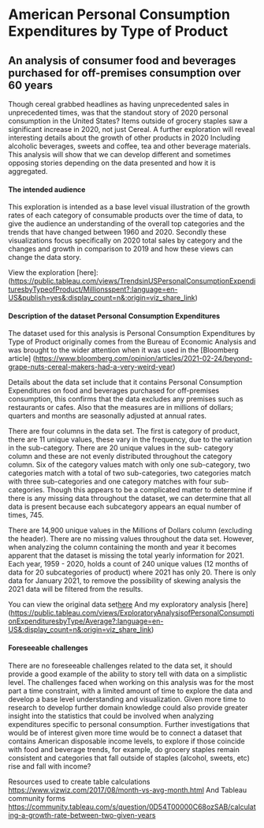 
# American Personal Consumption Expenditures by Type of Product

## An analysis of consumer food and beverages purchased for off-premises consumption over 60 years

Though cereal grabbed headlines as having unprecedented sales in unprecedented times, was that the standout story of 2020 personal consumption in the United States? 
Items outside of grocery staples saw a significant increase in 2020, not just Cereal. A further exploration will reveal interesting details about the growth of other products in 2020 Including alcoholic beverages, sweets and coffee, tea and other beverage materials. This analysis will show that we can develop different and sometimes opposing stories depending on the data presented and how it is aggregated. 

#### The intended audience
This exploration is intended as a base level visual illustration of the growth rates of each category of consumable products over the time of data, to give the audience an understanding of the overall top categories and the trends that have changed between 1960 and 2020.
Secondly these visualizations focus specifically on 2020 total sales by category and the changes and growth in comparison to 2019 and how these views can change the data story.

View the exploration [here]: (https://public.tableau.com/views/TrendsinUSPersonalConsumptionExpendituresbyTypeofProduct/Millionsspent?:language=en-US&publish=yes&:display_count=n&:origin=viz_share_link)

#### Description of the dataset Personal Consumption Expenditures
The dataset used for this analysis is Personal Consumption Expenditures by Type of Product originally comes from the Bureau of Economic Analysis and was brought to the wider attention when it was used in the [Bloomberg article]
(https://www.bloomberg.com/opinion/articles/2021-02-24/beyond-grape-nuts-cereal-makers-had-a-very-weird-year)

Details about the data set include that it contains Personal Consumption Expenditures on food and beverages purchased for off-premises consumption, this confirms that the data excludes any premises such as restaurants or cafes. Also that the measures are in millions of dollars; quarters and months are seasonally adjusted at annual rates.

There are four columns in the data set.
The first is category of product, there are 11 unique values, these vary in the frequency, due to the variation in the sub-category. There are 20 unique values in the sub- category column and these are not evenly distributed throughout the category column. Six of the category values match with only one sub-category, two categories match with a total of two sub-categories, two categories match with three sub-categories and one category matches with four sub-categories.  Though this appears to be a complicated matter to determine if there is any missing data throughout the dataset, we can determine that all data is present because each subcategory appears an equal number of times, 745.

There are 14,900 unique values in the Millions of Dollars column (excluding the header). 
There are no missing values throughout the data set. However, when analyzing the column containing the month and year it becomes apparent that the dataset is missing the total yearly information for 2021. Each year, 1959 - 2020, holds a count of 240 unique values (12 months of data for 20 subcategories of product) where 2021 has only 20. There is only data for January 2021, to remove the possibility of skewing analysis the 2021 data will be filtered from the results. 

You can view the original data set[here](https://data.world/makeovermonday/2021w12)
And my exploratory analysis [here] (https://public.tableau.com/views/ExploratoryAnalysisofPersonalConsumptionExpendituresbyType/Average?:language=en-US&:display_count=n&:origin=viz_share_link)

#### Foreseeable challenges
There are no foreseeable challenges related to the data set, it should provide a good example of the ability to story tell with data on a simplistic level. 
The challenges faced when working on this analysis was for the most part a time constraint, with a limited amount of time to explore the data and develop a base level understanding and visualization. Given more time to research to develop further domain knowledge could also provide greater insight into the statistics that could be involved when analyzing expenditures specific to personal consumption.
Further investigations that would be of interest given more time would be to connect a dataset that contains American disposable income levels, to explore if those coincide with food and beverage trends, for example, do grocery staples remain consistent and categories that fall outside of staples (alcohol, sweets, etc) rise and fall with income? 

Resources used to create table calculations
https://www.vizwiz.com/2017/08/month-vs-avg-month.html
And Tableau community forms 
https://community.tableau.com/s/question/0D54T00000C68ozSAB/calculating-a-growth-rate-between-two-given-years


